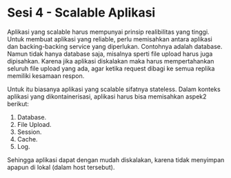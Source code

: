 # Sesi 4 - Scalable Aplikasi

Aplikasi yang scalable harus mempunyai prinsip realibilitas yang tinggi. Untuk membuat aplikasi yang reliable, perlu memisahkan antara aplikasi dan backing-backing service yang diperlukan. Contohnya adalah database. Namun tidak hanya database saja, misalnya sperti file upload harus juga dipisahkan. Karena jika aplikasi diskalakan maka harus mempertahankan seluruh file upload yang ada, agar ketika request dibagi ke semua replika memiliki kesamaan respon.

Untuk itu biasanya aplikasi yang scalable sifatnya stateless. Dalam konteks aplikasi yang dikontainerisasi, aplikasi harus bisa memisahkan aspek2 berikut:
1. Database.
2. File Upload.
3. Session.
4. Cache.
5. Log.

Sehingga aplikasi dapat dengan mudah diskalakan, karena tidak menyimpan apapun di lokal (dalam host tersebut).
